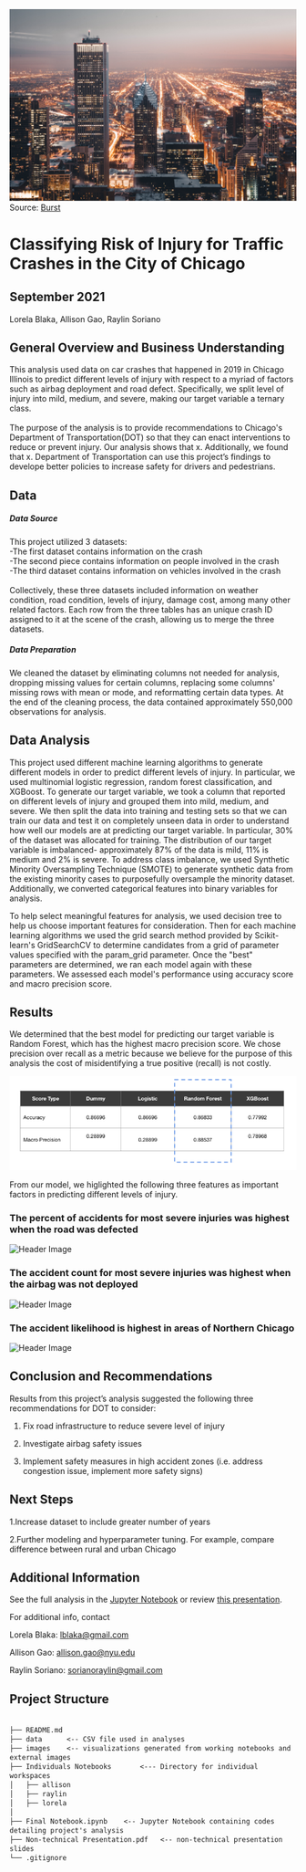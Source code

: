 ![Header Image](https://github.com/raylinsoriano/Project_3_Classification/blob/main/Images/chicago-city-lights-at-night.jpg)
Source: [Burst](https://burst.shopify.com/photos/chicago-city-lights-at-night?q=chicago)

# Classifying Risk of Injury for Traffic Crashes in the City of Chicago

## September 2021

Lorela Blaka, Allison Gao, Raylin Soriano


## General Overview and Business Understanding
This analysis used data on car crashes that happened in 2019 in Chicago Illinois to predict different levels of injury with respect to a myriad of factors such as airbag deployment and road defect. Specifically, we split level of injury into mild, medium, and severe, making our target variable a ternary class. 
<br><br>The purpose of the analysis is to provide recommendations to Chicago's Department of Transportation(DOT) so that they can enact interventions to reduce or prevent injury. Our analysis shows that x. Additionally, we found that x. Department of Transportation can use this project’s findings to develope better policies to increase safety for drivers and pedestrians. 

## Data 

##### Data Source
This project utilized 3 datasets: <br>-The first dataset contains information on the crash <br>-The second piece contains information on people involved in the crash  <br>-The third dataset contains information on vehicles involved in the crash <br><br>Collectively, these three datasets included information on weather condition, road condition, levels of injury, damage cost, among many other related factors. Each row from the three tables has an unique crash ID assigned to it at the scene of the crash, allowing us to merge the three datasets. 

##### Data Preparation
We cleaned the dataset by eliminating columns not needed for analysis, dropping missing values for certain columns, replacing some columns' missing rows with mean or mode, and reformatting certain data types. At the end of the cleaning process, the data contained approximately 550,000 observations for analysis. 

## Data Analysis 

This project used different machine learning algorithms to generate different models in order to predict different levels of injury. In particular, we used multinomial logistic regression, random forest classification, and XGBoost. To generate our target variable, we took a column that reported on different levels of injury and grouped them into mild, medium, and severe. We then split the data into training and testing sets so that we can train our data and test it on completely unseen data in order to understand how well our models are at predicting our target variable. In particular, 30% of the dataset was allocated for training. The distribution of our target variable is imbalanced- approximately 87% of the data is mild, 11% is medium and 2% is severe. To address class imbalance, we used Synthetic Minority Oversampling Technique (SMOTE) to generate synthetic data from the  existing minority cases to purposefully oversample the minority dataset. Additionally, we converted categorical features into binary variables for analysis. 

To help select meaningful features for analysis, we used decision tree to help us choose important features for consideration. Then for each machine learning algorithms we used the grid search method provided by Scikit-learn's GridSearchCV to determine candidates from a grid of parameter values specified with the param_grid parameter. Once the "best" parameters are determined, we ran each model again with these parameters. We assessed each model's performance using accuracy score and macro precision score. 

## Results 

We determined that the best model for predicting our target variable is Random Forest, which has the highest macro precision score. We chose precision over recall as a metric because we believe for the purpose of this analysis the cost of misidentifying a true positive (recall) is not costly. 

![Header Image](https://github.com/raylinsoriano/Project_3_Classification/blob/main/Images/Screen%20Shot%202021-09-16%20at%209.32.22%20PM.png)

From our model, we higlighted the following three features as important factors in predicting different levels of injury. 


### The percent of accidents for most severe injuries was highest when the road was defected

![Header Image](x)



### The accident count for most severe injuries was highest when the airbag was not deployed


![Header Image](x)


### The accident likelihood is highest in areas of Northern Chicago 

![Header Image](x)




## Conclusion and Recommendations 

Results from this project’s analysis suggested the following three recommendations for DOT to consider:

1. Fix road infrastructure to reduce severe level of injury 

2. Investigate airbag safety issues 

3. Implement safety measures in high accident zones (i.e. address congestion issue, implement more safety signs) 


## Next Steps

1.Increase dataset to include greater number of years 

2.Further modeling and hyperparameter tuning. For example, compare difference between rural and urban Chicago 



## Additional Information

See the full analysis in the [Jupyter Notebook](x) or review [this presentation](x).

For additional info, contact

Lorela Blaka: lblaka@gmail.com

Allison Gao: allison.gao@nyu.edu

Raylin Soriano: sorianoraylin@gmail.com

## Project Structure 

```## Project Structure

├── README.md
├── data      <-- CSV file used in analyses
├── images    <-- visualizations generated from working notebooks and external images
├── Individuals Notebooks       <--- Directory for individual workspaces
│   ├── allison
│   ├── raylin
│   ├── lorela
│   
├── Final Notebook.ipynb    <-- Jupyter Notebook containing codes detailing project's analysis 
├── Non-technical Presentation.pdf   <-- non-technical presentation slides
└── .gitignore

